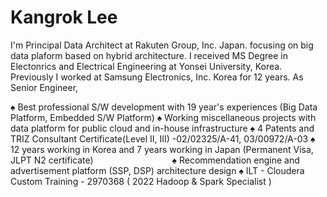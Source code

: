 # Kangrok Lee

I'm Principal Data Architect at Rakuten Group, Inc. Japan. focusing on big data plaform based on hybrid architecture. 
I received MS Degree in Electonrics and Electrical Engineering at Yonsei University, Korea. Previously I worked at Samsung Electronics, Inc. Korea for 12 years. As Senior Engineer,  

♠ Best professional S/W development with 19 year's experiences (Big Data Platform, Embedded S/W Platform)
♠ Working miscellaneous projects with data platform for public cloud and in-house infrastructure
♠ 4 Patents and TRIZ Consultant Certificate(Level II, III) -02/02325/A-41, 03/00972/A-03
♠ 12 years working in Korea and 7 years working in Japan (Permanent Visa, JLPT N2 certificate)                                
♠ Recommendation engine and advertisement platform (SSP, DSP) architecture design
♠ ILT - Cloudera Custom Training - 2970368 ( 2022 Hadoop & Spark Specialist )


